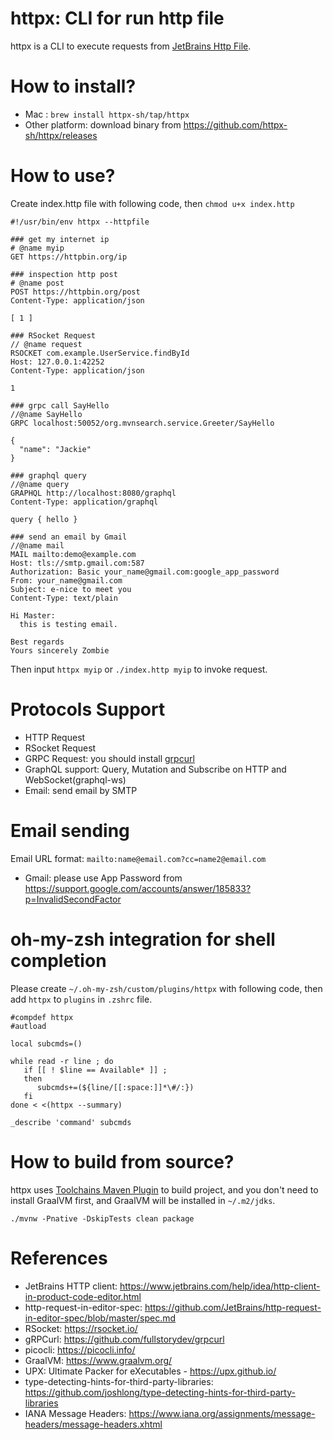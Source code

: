 httpx: CLI for run http file
==========================

httpx is a CLI to execute requests from [JetBrains Http File](https://www.jetbrains.com/help/idea/http-client-in-product-code-editor.html).

# How to install?

* Mac : `brew install httpx-sh/tap/httpx`
* Other platform: download binary from https://github.com/httpx-sh/httpx/releases

# How to use?

Create index.http file with following code, then `chmod u+x index.http`

```
#!/usr/bin/env httpx --httpfile

### get my internet ip
# @name myip
GET https://httpbin.org/ip

### inspection http post
# @name post
POST https://httpbin.org/post
Content-Type: application/json

[ 1 ]

### RSocket Request
// @name request
RSOCKET com.example.UserService.findById
Host: 127.0.0.1:42252
Content-Type: application/json

1

### grpc call SayHello
//@name SayHello
GRPC localhost:50052/org.mvnsearch.service.Greeter/SayHello

{
  "name": "Jackie"
}

### graphql query
//@name query
GRAPHQL http://localhost:8080/graphql
Content-Type: application/graphql

query { hello }

### send an email by Gmail
//@name mail
MAIL mailto:demo@example.com
Host: tls://smtp.gmail.com:587
Authorization: Basic your_name@gmail.com:google_app_password
From: your_name@gmail.com
Subject: e-nice to meet you
Content-Type: text/plain

Hi Master:
  this is testing email.

Best regards
Yours sincerely Zombie
```

Then input `httpx myip` or `./index.http myip` to invoke request.

# Protocols Support

* HTTP Request
* RSocket Request
* GRPC Request: you should install [grpcurl](https://github.com/fullstorydev/grpcurl)
* GraphQL support: Query, Mutation and Subscribe on HTTP and WebSocket(graphql-ws)
* Email: send email by SMTP

# Email sending
   
Email URL format: `mailto:name@email.com?cc=name2@email.com`      

* Gmail: please use App Password from https://support.google.com/accounts/answer/185833?p=InvalidSecondFactor

# oh-my-zsh integration for shell completion

Please create `~/.oh-my-zsh/custom/plugins/httpx` with following code, then add `httpx` to `plugins` in `.zshrc` file.

```shell
#compdef httpx
#autload

local subcmds=()

while read -r line ; do
   if [[ ! $line == Available* ]] ;
   then
      subcmds+=(${line/[[:space:]]*\#/:})
   fi
done < <(httpx --summary)

_describe 'command' subcmds
```

# How to build from source?

httpx uses [Toolchains Maven Plugin](https://github.com/linux-china/toolchains-maven-plugin) to build project, and you don't need to install GraalVM first, and GraalVM will be
installed in `~/.m2/jdks`.

```
./mvnw -Pnative -DskipTests clean package
```

# References

* JetBrains HTTP client: https://www.jetbrains.com/help/idea/http-client-in-product-code-editor.html
* http-request-in-editor-spec: https://github.com/JetBrains/http-request-in-editor-spec/blob/master/spec.md
* RSocket: https://rsocket.io/
* gRPCurl: https://github.com/fullstorydev/grpcurl
* picocli: https://picocli.info/
* GraalVM: https://www.graalvm.org/
* UPX: Ultimate Packer for eXecutables -  https://upx.github.io/
* type-detecting-hints-for-third-party-libraries: https://github.com/joshlong/type-detecting-hints-for-third-party-libraries
* IANA Message Headers: https://www.iana.org/assignments/message-headers/message-headers.xhtml
